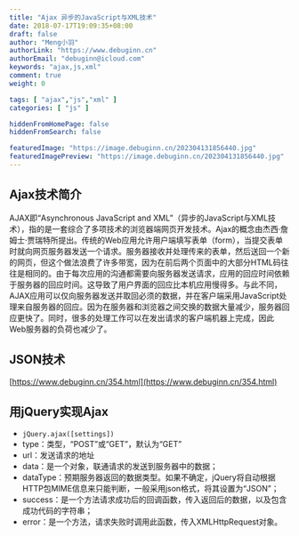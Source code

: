 ```yaml
---
title: "Ajax 异步的JavaScript与XML技术"
date: 2018-07-17T19:09:35+08:00
draft: false
author: "Meng小羽"
authorLink: "https://www.debuginn.cn"
authorEmail: "debuginn@icloud.com"
keywords: "ajax,js,xml"
comment: true
weight: 0

tags: [ "ajax","js","xml" ]
categories: [ "js" ]

hiddenFromHomePage: false
hiddenFromSearch: false

featuredImage: "https://image.debuginn.cn/202304131856440.jpg"
featuredImagePreview: "https://image.debuginn.cn/202304131856440.jpg"
---
```


## Ajax技术简介

AJAX即“Asynchronous JavaScript and XML”（异步的JavaScript与XML技术），指的是一套综合了多项技术的浏览器端网页开发技术。Ajax的概念由杰西·詹姆士·贾瑞特所提出。传统的Web应用允许用户端填写表单（form），当提交表单时就向网页服务器发送一个请求。服务器接收并处理传来的表单，然后送回一个新的网页，但这个做法浪费了许多带宽，因为在前后两个页面中的大部分HTML码往往是相同的。由于每次应用的沟通都需要向服务器发送请求，应用的回应时间依赖于服务器的回应时间。这导致了用户界面的回应比本机应用慢得多。与此不同，AJAX应用可以仅向服务器发送并取回必须的数据，并在客户端采用JavaScript处理来自服务器的回应。因为在服务器和浏览器之间交换的数据大量减少，服务器回应更快了。同时，很多的处理工作可以在发出请求的客户端机器上完成，因此Web服务器的负荷也减少了。

## JSON技术

[https://www.debuginn.cn/354.html](https://www.debuginn.cn/354.html)

## 用jQuery实现Ajax

- `jQuery.ajax([settings])`
- type：类型，“POST”或“GET”，默认为“GET” 
- url：发送请求的地址 
- data：是一个对象，联通请求的发送到服务器中的数据； 
- dataType：预期服务器返回的数据类型。如果不确定，jQuery将自动根据HTTP包MIME信息来只能判断，一般采用json格式，将其设置为“JSON”； 
- success：是一个方法请求成功后的回调函数，传入返回后的数据，以及包含成功代码的字符串； 
- error：是一个方法，请求失败时调用此函数，传入XMLHttpRequest对象。